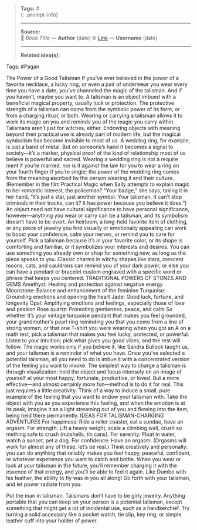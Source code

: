 
> **Tags:** #               
{: .prompt-info}
>                    
> -----------------------------
> **Source:**                     
> 📖 *Book Title* — **Author**  (date)
> 🌐 [Link](#) — **Username**  (date)
> 
> -----------------------------
> **Related idea(s):**          

Tags: #Pagan 

The Power of a Good Talisman
If you’ve ever believed in the power of a favorite necklace, a lucky ring, or even a pair of underwear you wear every time you have a date, you’ve channeled the magic of the talisman. And if you haven’t, maybe you want to.
A talisman is an object imbued with a beneficial magical property, usually luck or protection. The protective strength of a talisman can come from the symbolic power of its form, or from a charging ritual, or both. Wearing or carrying a talisman allows it to work its magic on you and reminds you of the magic you carry within.
Talismans aren’t just for witches, either. Endowing objects with meaning beyond their practical use is already part of modern life, but the magical symbolism has become invisible to most of us. A wedding ring, for example, is just a band of metal. But on someone’s hand it becomes a signal to society—it’s a marker, physical proof of the kind of relationship most of us believe is powerful and sacred. Wearing a wedding ring is not a require ment if you’re married, nor is it against the law for you to wear a ring on your fourth finger if you’re single: the power of the wedding ring comes from the meaning ascribed by the person wearing it and their culture. (Remember in the film Practical Magic when Sally attempts to explain magic to her romantic interest, the policeman? “Your badge,” she says, taking it in her hand, “it’s just a star, just another symbol. Your talisman. It can’t stop criminals in their tracks, can it? It has power because you believe it does.”)
An object need not have cultural significance to have personal significance, however—anything you wear or carry can be a talisman, and its symbolism doesn’t have to be overt. An heirloom, a long-held favorite item of clothing, or any piece of jewelry you find visually or emotionally appealing can work to boost your confidence, calm your nerves, or remind you to care for yourself. Pick a talisman because it’s in your favorite color, or its shape is comforting and familiar, or it symbolizes your interests and desires. You can use something you already own or shop for something new, as long as the piece speaks to you. Classic charms in witchy shapes like stars, crescent moons, cats, and cauldrons can remind you of your dark power, or else you can have a pendant or bracelet custom engraved with a specific word or phrase that keeps you centered.
TRADITIONAL POWERS OF STONES AND GEMS
Amethyst: Healing and protection against negative energy
Moonstone: Balance and enhancement of the feminine
Turquoise: Grounding emotions and opening the heart
Jade: Good luck, fortune, and longevity
Opal: Amplifying emotions and feelings, especially those of love and passion
Rose quartz: Promoting gentleness, peace, and calm
So whether it’s your vintage turquoise pendant that makes you feel grounded, your grandmother’s pearl ring reminding you that you come from a line of strong women, or that one T-shirt you were wearing when you got an A on a math test, pick a talisman that makes you feel lucky, protected, or powerful. Listen to your intuition; pick what gives you good vibes, and the rest will follow. The magic works only if you believe it, like Sandra Bullock taught us, and your talisman is a reminder of what you have.
Once you’ve selected a potential talisman, all you need to do is imbue it with a concentrated version of the feeling you want to invoke. The simplest way to charge a talisman is through visualization: hold the object and focus intensely on an image of yourself at your most happy, fortunate, productive, or loved. But a more effective—and almost certainly more fun—method is to do it for real. This just requires a little creativity.
Think of a way to induce a small, pure example of the feeling that you want to endow your talisman with. Take the object with you as you experience this feeling, and when the emotion is at its peak, imagine it as a light streaming out of you and flowing into the item, being held there permanently.
IDEAS FOR TALISMAN-CHARGING ADVENTURES
For happiness: Ride a roller coaster, eat a sundae, have an orgasm.
For strength: Lift a heavy weight, scale a climbing wall, crush so mething safe to crush (nutshells, tin cans).
For serenity: Float in water, watch a sunset, pet a dog.
For confidence: Have an orgasm. (Orgasms will work for almost any of these, let’s be real.)
Think creatively and personally: you can do anything that reliably makes you feel happy, peaceful, confident, or whatever experience you want to catch and bottle. When you wear or look at your talisman in the future, you’ll remember charging it with the essence of that energy, and you’ll be able to feel it again. Like Dumbo with his feather, the ability to fly was in you all along! Go forth with your talisman, and let power radiate from you.

Put the man in talisman.
Talismans don’t have to be girly jewelry. Anything portable that you can keep on your person is a potential talisman, except something that might get a lot of incidental use, such as a handkerchief. Try turning a solid accessory like a pocket watch, tie clip, key ring, or simple leather cuff into your holder of power.